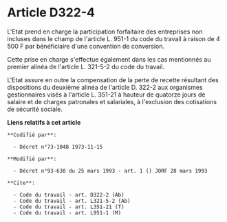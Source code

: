 # Article D322-4

L'Etat prend en charge la participation forfaitaire des entreprises non incluses dans le champ de l'article L. 951-1 du code
du travail à raison de 4 500 F par bénéficiaire d'une convention de conversion.

Cette prise en charge s'effectue également dans les cas mentionnés au premier alinéa de l'article L. 321-5-2 du code du
travail.

L'Etat assure en outre la compensation de la perte de recette résultant des dispositions du deuxième alinéa de l'article D.
322-2 aux organismes gestionnaires visés à l'article L. 351-21 à hauteur de quatorze jours de salaire et de charges
patronales et salariales, à l'exclusion des cotisations de sécurité sociale.

**Liens relatifs à cet article**

	**Codifié par**:

	  - Décret n°73-1048 1973-11-15

	**Modifié par**:

	  - Décret n°93-630 du 25 mars 1993 - art. 1 () JORF 28 mars 1993

	**Cite**:

	  - Code du travail - art. D322-2 (Ab)
	  - Code du travail - art. L321-5-2 (Ab)
	  - Code du travail - art. L351-21 (T)
	  - Code du travail - art. L951-1 (M)
